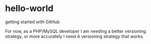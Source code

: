 # hello-world
getting started with GitHub

For now, as a PHP/MySQL developer I am needing a better versioning strategy, or more accurately I need A versioning strategy that works.
